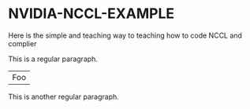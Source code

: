 # NVIDIA-NCCL-EXAMPLE
Here is the simple and teaching way to teaching how to code NCCL and complier

This is a regular paragraph.

<table>
    <tr>
        <td>Foo</td>
    </tr>
</table>

This is another regular paragraph.
